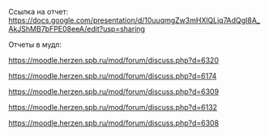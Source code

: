 
Ссылка на отчет: https://docs.google.com/presentation/d/10uuqmgZw3mHXlQLjq7AdQgI8A_AkJShMB7bFPE08eeA/edit?usp=sharing
 
 Отчеты в мудл:
 
 https://moodle.herzen.spb.ru/mod/forum/discuss.php?d=6320
 
 https://moodle.herzen.spb.ru/mod/forum/discuss.php?d=6174
 
 https://moodle.herzen.spb.ru/mod/forum/discuss.php?d=6309
 
 https://moodle.herzen.spb.ru/mod/forum/discuss.php?d=6132
 
 https://moodle.herzen.spb.ru/mod/forum/discuss.php?d=6308

